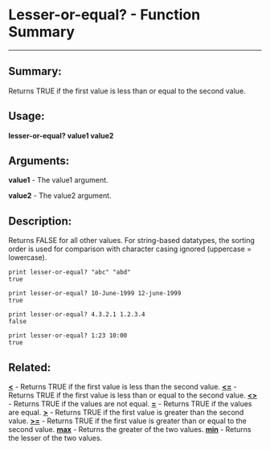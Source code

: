 # Lesser-or-equal? - Function Summary

------

## Summary:

Returns TRUE if the first value is less than or equal to the second value.

## Usage:

**lesser-or-equal? value1 value2**

## Arguments:

**value1** - The value1 argument.

**value2** - The value2 argument.

## Description:

Returns FALSE for all other values. For string-based datatypes, the sorting order is used for comparison with character casing ignored (uppercase = lowercase).

```
print lesser-or-equal? "abc" "abd"
true
```

```
print lesser-or-equal? 10-June-1999 12-june-1999
true
```

```
print lesser-or-equal? 4.3.2.1 1.2.3.4
false
```

```
print lesser-or-equal? 1:23 10:00
true
```

## Related:

[**<**](http://www.rebol.com/docs/words/wlt.html) - Returns TRUE if the first value is less than the second value.
[**<=**](http://www.rebol.com/docs/words/wlteq.html) - Returns TRUE if the first value is less than or equal to the second value.
[**<>**](http://www.rebol.com/docs/words/wltgt.html) - Returns TRUE if the values are not equal.
[**=**](http://www.rebol.com/docs/words/weq.html) - Returns TRUE if the values are equal.
[**>**](http://www.rebol.com/docs/words/wgt.html) - Returns TRUE if the first value is greater than the second value.
[**>=**](http://www.rebol.com/docs/words/wgteq.html) - Returns TRUE if the first value is greater than or equal to the second value.
[**max**](http://www.rebol.com/docs/words/wmax.html) - Returns the greater of the two values.
[**min**](http://www.rebol.com/docs/words/wmin.html) - Returns the lesser of the two values.